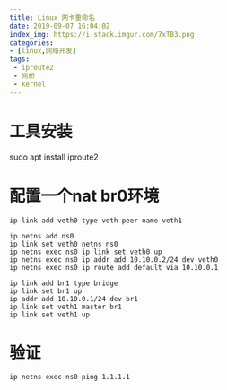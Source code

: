 ```yaml
---
title: Linux 网卡重命名
date: 2019-09-07 16:04:02
index_img: https://i.stack.imgur.com/7xTB3.png
categories:
- [linux,网络开发]
tags:
 - iproute2
 - 网桥
 - kernel
---
```

# 工具安装
sudo apt install iproute2

# 配置一个nat br0环境
```shell
ip link add veth0 type veth peer name veth1

ip netns add ns0
ip link set veth0 netns ns0
ip netns exec ns0 ip link set veth0 up
ip netns exec ns0 ip addr add 10.10.0.2/24 dev veth0
ip netns exec ns0 ip route add default via 10.10.0.1

ip link add br1 type bridge
ip link set br1 up
ip addr add 10.10.0.1/24 dev br1
ip link set veth1 master br1
ip link set veth1 up
```
# 验证
```shell
ip netns exec ns0 ping 1.1.1.1
```